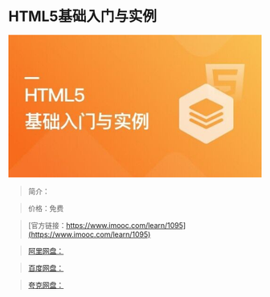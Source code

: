 # HTML5基础入门与实例

![img](../../assets/63ad597b089f883805400304.jpg)

> 简介：

> 价格：免费

> [官方链接：https://www.imooc.com/learn/1095](https://www.imooc.com/learn/1095)

> [阿里网盘：]()

> [百度网盘：]()

> [夸克网盘：]()
